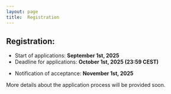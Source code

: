 ```yaml
---
layout: page
title:  Registration
---
```



## Registration:

- Start of applications: **September 1st, 2025**
- Deadline for applications: **October 1st, 2025 (23:59 CEST)**
<!-- - Deadline for applications: **EXTENDED UNTIL October 1st, 2025 (23:59 CEST)** -->
- Notification of acceptance: **November 1st, 2025**

More details about the application process will be provided soon.
